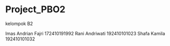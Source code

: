 # Project_PBO2

kelompok B2

Imas Andrian Fajri	172410191992
Rani Andriwati	    192410101023
Shafa Kamila	      192410101032
